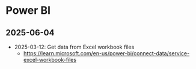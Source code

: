 # Power BI

## 2025-06-04

- 2025-03-12: Get data from Excel workbook files
  - https://learn.microsoft.com/en-us/power-bi/connect-data/service-excel-workbook-files